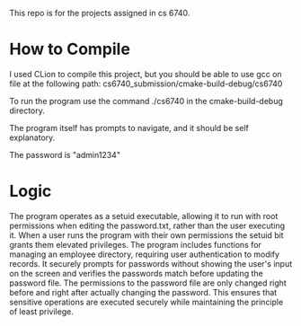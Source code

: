 This repo is for the projects assigned in cs 6740.

# How to Compile
I used CLion to compile this project, but you should be able to use gcc on file at the following path:
cs6740_submission/cmake-build-debug/cs6740

To run the program use the command ./cs6740 in the cmake-build-debug directory.

The program itself has prompts to navigate, and it should be self explanatory.

The password is "admin1234"

# Logic
The program operates as a setuid executable, allowing it to run with root permissions when editing the password.txt,
rather than the user executing it. When a user runs the program with their own permissions the setuid bit grants them
elevated privileges. The program includes functions for managing an employee directory, requiring user authentication
to modify records. It securely prompts for passwords without showing the user's input on the screen and verifies the
passwords match before updating the password file. The permissions to the password file are only changed right before
and right after actually changing the password. This ensures that sensitive operations are executed securely while
maintaining the principle of least privilege.